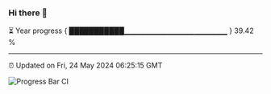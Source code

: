 ### Hi there 👋

⏳ Year progress { ███████████▁▁▁▁▁▁▁▁▁▁▁▁▁▁▁▁▁▁▁ } 39.42 %

---

⏰ Updated on Fri, 24 May 2024 06:25:15 GMT

![Progress Bar CI](https://github.com/ZhaoGui/ZhaoGui/workflows/Progress%20Bar%20CI/badge.svg)
